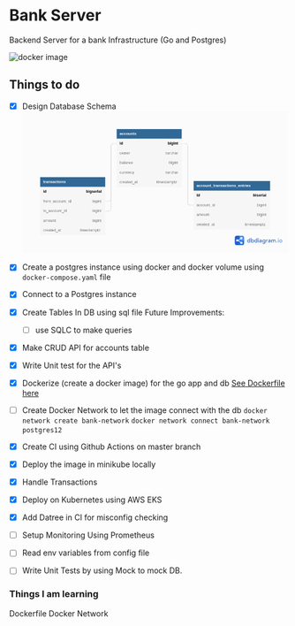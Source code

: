 # Bank Server

Backend Server for a bank Infrastructure (Go and Postgres)

![docker image](https://github.com/github/docs/actions/workflows/ecs-image-build.yml/badge.svg)

## Things to do

- [x] Design Database Schema
      ![Table Schema](bank-server.png)
- [x] Create a postgres instance using docker and docker volume
      using `docker-compose.yaml` file
- [x] Connect to a Postgres instance
- [x] Create Tables In DB using sql file
      Future Improvements:
  - [ ] use SQLC to make queries
- [x] Make CRUD API for accounts table
- [x] Write Unit test for the API's
- [x] Dockerize (create a docker image) for the go app and db
      [See Dockerfile here](Dockerfile)
- [ ] Create Docker Network to let the image connect with the db
      `docker network create bank-network`
      `docker network connect bank-network postgres12`
- [x] Create CI using Github Actions on master branch
- [x] Deploy the image in minikube locally

- [x] Handle Transactions
- [x] Deploy on Kubernetes using AWS EKS
- [x] Add Datree in CI for misconfig checking

- [ ] Setup Monitoring Using Prometheus
- [ ] Read env variables from config file
- [ ] Write Unit Tests by using Mock to mock DB.

### Things I am learning

Dockerfile
Docker Network
